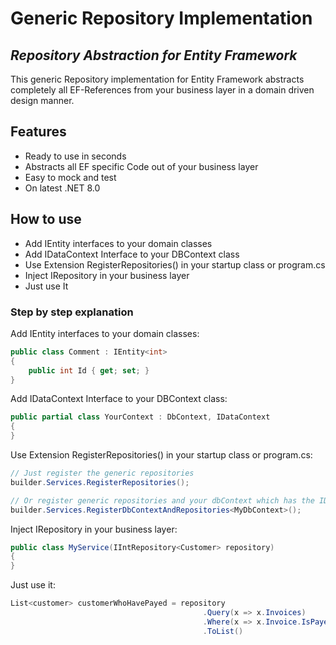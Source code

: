 # Generic Repository Implementation
## _Repository Abstraction for Entity Framework_

This generic Repository implementation for Entity Framework abstracts completely all EF-References from your business layer in a domain driven design manner.

## Features

- Ready to use in seconds
- Abstracts all EF specific Code out of your business layer
- Easy to mock and test
- On latest .NET 8.0

## How to use

- Add IEntity<T> interfaces to your domain classes
- Add IDataContext Interface to your DBContext class
- Use Extension RegisterRepositories() in your startup class or program.cs
- Inject IRepository<T> in your business layer
- Just use It

### Step by step explanation

Add IEntity<T> interfaces to your domain classes:

```C#
public class Comment : IEntity<int>
{
    public int Id { get; set; }
}
```

Add IDataContext Interface to your DBContext class:

```C#
public partial class YourContext : DbContext, IDataContext
{   
}
```

Use Extension RegisterRepositories() in your startup class or program.cs:

```C#
// Just register the generic repositories
builder.Services.RegisterRepositories();

// Or register generic repositories and your dbContext which has the IDataContext marker interface
builder.Services.RegisterDbContextAndRepositories<MyDbContext>();
```

Inject IRepository<T> in your business layer:

```C#
public class MyService(IIntRepository<Customer> repository)
{   
}
```

Just use it:

```C#
List<customer> customerWhoHavePayed = repository
                                           .Query(x => x.Invoices)
                                           .Where(x => x.Invoice.IsPayed)
                                           .ToList()
```
